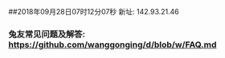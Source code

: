 ##2018年09月28日07时12分07秒 新址: 142.93.21.46
### 兔友常见问题及解答: https://github.com/wanggonging/d/blob/w/FAQ.md
